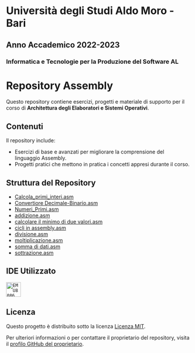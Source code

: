 # Università degli Studi Aldo Moro - Bari

## Anno Accademico 2022-2023

### Informatica e Tecnologie per la Produzione del Software AL

# Repository Assembly

Questo repository contiene esercizi, progetti e materiale di supporto per il corso di <b>Architettura degli Elaboratori e Sistemi Operativi</b>.

## Contenuti

Il repository include:

- Esercizi di base e avanzati per migliorare la comprensione del linguaggio Assembly.
- Progetti pratici che mettono in pratica i concetti appresi durante il corso.

## Struttura del Repository

- [Calcola_primi_interi.asm](https://github.com/checcoconf/ProgrammiAssembly/blob/main/Calcola_primi_interi.asm)
- [Convertiore Decimale-Binario.asm](https://github.com/checcoconf/ProgrammiAssembly/blob/main/Convertiore%20Decimale-Binario.asm)
- [Numeri_Primi.asm](https://github.com/checcoconf/ProgrammiAssembly/blob/main/Numeri_Primi.asm)
- [addizione.asm](https://github.com/checcoconf/ProgrammiAssembly/blob/main/addizione.asm)
- [calcolare il minimo di due valori.asm](https://github.com/checcoconf/ProgrammiAssembly/blob/main/calcolare%20il%20minimo%20di%20due%20valori.asm)
- [cicli in assembly.asm](https://github.com/checcoconf/ProgrammiAssembly/blob/main/cicli%20in%20assembly.asm)
- [divisione.asm](https://github.com/checcoconf/ProgrammiAssembly/blob/main/divisione.asm)
- [moltiplicazione.asm](https://github.com/checcoconf/ProgrammiAssembly/blob/main/moltiplicazione.asm)
- [somma di dati.asm](https://github.com/checcoconf/ProgrammiAssembly/blob/main/somma%20di%20dati.asm)
- [sottrazione.asm](https://github.com/checcoconf/ProgrammiAssembly/blob/main/sottrazione.asm)

## IDE Utilizzato
<code><img alt="EMU8086" width="40px" src="https://imag.malavida.com/mvimgbig/download-fs/emu8086-22518-0.jpg"/></code>
  
## Licenza

Questo progetto è distribuito sotto la licenza [Licenza MIT](https://opensource.org/licenses/MIT).

Per ulteriori informazioni o per contattare il proprietario del repository, visita il [profilo GitHub del proprietario](https://github.com/checcoconf).

